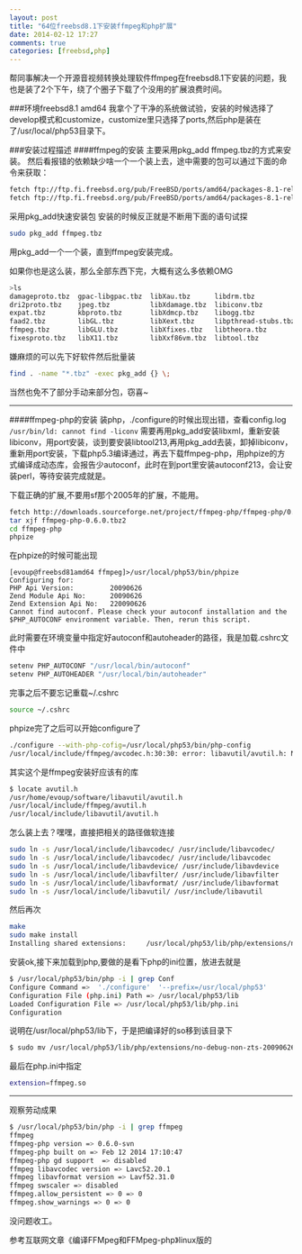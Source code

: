 ```yaml
---
layout: post
title: "64位freebsd8.1下安装ffmpeg和php扩展"
date: 2014-02-12 17:27
comments: true
categories: [freebsd,php] 
---
```



帮同事解决一个开源音视频转换处理软件ffmpeg在freebsd8.1下安装的问题，我也是装了2个下午，绕了个圈子下载了个没用的扩展浪费时间。

<!-- more -->

###环境freebsd8.1 amd64
我拿个了干净的系统做试验，安装的时候选择了develop模式和customize，customize里只选择了ports,然后php是装在了/usr/local/php53目录下。

###安装过程描述
####ffmpeg的安装
主要采用pkg_add ffmpeg.tbz的方式来安装。
然后看报错的依赖缺少啥一个一个装上去，途中需要的包可以通过下面的命令来获取：
```sh
fetch ftp://ftp.fi.freebsd.org/pub/FreeBSD/ports/amd64/packages-8.1-release/Latest/ffmpeg.tbz
fetch ftp://ftp.fi.freebsd.org/pub/FreeBSD/ports/amd64/packages-8.1-release/Latest/x264.tbz
```

采用pkg_add快速安装包
安装的时候反正就是不断用下面的语句试探
```sh
sudo pkg_add ffmpeg.tbz
```
用pkg_add一个一个装，直到ffmpeg安装完成。



如果你也是这么装，那么全部东西下完，大概有这么多依赖OMG
```sh
>ls
damageproto.tbz  gpac-libgpac.tbz  libXau.tbz      libdrm.tbz            libvorbis.tbz   png.tbz               xvid.tbz
dri2proto.tbz    jpeg.tbz          libXdamage.tbz  libiconv.tbz          libxcb.tbz      schroedinger.tbz
expat.tbz        kbproto.tbz       libXdmcp.tbz    libogg.tbz            libxml.tbz      x264.tbz
faad2.tbz        libGL.tbz         libXext.tbz     libpthread-stubs.tbz  libxml2.tbz     xextproto.tbz
ffmpeg.tbz       libGLU.tbz        libXfixes.tbz   libtheora.tbz         orc.tbz         xf86vidmodeproto.tbz
fixesproto.tbz   libX11.tbz        libXxf86vm.tbz  libtool.tbz           pkg-config.tbz  xproto.tbz
```

嫌麻烦的可以先下好软件然后批量装
```sh
find . -name "*.tbz" -exec pkg_add {} \;
```
当然也免不了部分手动来部分包，窃喜~


----------------------------

####ffmpeg-php的安装
装php，./configure的时候出现出错，查看config.log
` /usr/bin/ld: cannot find -liconv `
需要再用pkg_add安装libxml，重新安装libiconv，用port安装，谈到要安装libtool213,再用pkg_add去装，卸掉libiconv，重新用port安装，下载php5.3编译通过，再去下载ffmpeg-php，用phpize的方式编译成动态库，会报告少autoconf，此时在到port里安装autoconf213，会让安装perl，等待安装完成就是。



下载正确的扩展,不要用sf那个2005年的扩展，不能用。
```sh
fetch http://downloads.sourceforge.net/project/ffmpeg-php/ffmpeg-php/0.6.0/ffmpeg-php-0.6.0.tbz2
tar xjf ffmpeg-php-0.6.0.tbz2
cd ffmpeg-php
phpize
```

在phpize的时候可能出现
```
[evoup@freebsd81amd64 ffmpeg]>/usr/local/php53/bin/phpize
Configuring for:
PHP Api Version:         20090626
Zend Module Api No:      20090626
Zend Extension Api No:   220090626
Cannot find autoconf. Please check your autoconf installation and the
$PHP_AUTOCONF environment variable. Then, rerun this script.
```
此时需要在环境变量中指定好autoconf和autoheader的路径，我是加载.cshrc文件中
```sh
setenv PHP_AUTOCONF "/usr/local/bin/autoconf"
setenv PHP_AUTOHEADER "/usr/local/bin/autoheader"
```
完事之后不要忘记重载~/.cshrc
```sh
source ~/.cshrc
```

phpize完了之后可以开始configure了
```sh
./configure --with-php-cofig=/usr/local/php53/bin/php-config
/usr/local/include/ffmpeg/avcodec.h:30:30: error: libavutil/avutil.h: No such file or directory
```

其实这个是ffmpeg安装好应该有的库
```sh
$ locate avutil.h
/usr/home/evoup/software/libavutil/avutil.h
/usr/local/include/ffmpeg/avutil.h
/usr/local/include/libavutil/avutil.h
```

怎么装上去？嘿嘿，直接把相关的路径做软连接
```sh
sudo ln -s /usr/local/include/libavcodec/ /usr/include/libavcodec/
sudo ln -s /usr/local/include/libavcodec/ /usr/include/libavcodec
sudo ln -s /usr/local/include/libavdevice/ /usr/include/libavdevice
sudo ln -s /usr/local/include/libavfilter/ /usr/include/libavfilter
sudo ln -s /usr/local/include/libavformat/ /usr/include/libavformat
sudo ln -s /usr/local/include/libavutil/ /usr/include/libavutil
```
然后再次
```sh
make 
sudo make install
Installing shared extensions:     /usr/local/php53/lib/php/extensions/no-debug-non-zts-20090626/
```
安装ok,接下来加载到php,要做的是看下php的ini位置，放进去就是
```sh
$ /usr/local/php53/bin/php -i | grep Conf
Configure Command =>  './configure'  '--prefix=/usr/local/php53'
Configuration File (php.ini) Path => /usr/local/php53/lib
Loaded Configuration File => /usr/local/php53/lib/php.ini
Configuration
```

说明在/usr/local/php53/lib下，于是把编译好的so移到该目录下
```sh
$ sudo mv /usr/local/php53/lib/php/extensions/no-debug-non-zts-20090626/ffmpeg.so /usr/local/php53/lib
```
最后在php.ini中指定
```sh
extension=ffmpeg.so
```

-----------------------

观察劳动成果
```sh
$ /usr/local/php53/bin/php -i | grep ffmpeg
ffmpeg
ffmpeg-php version => 0.6.0-svn
ffmpeg-php built on => Feb 12 2014 17:10:47
ffmpeg-php gd support  => disabled
ffmpeg libavcodec version => Lavc52.20.1
ffmpeg libavformat version => Lavf52.31.0
ffmpeg swscaler => disabled
ffmpeg.allow_persistent => 0 => 0
ffmpeg.show_warnings => 0 => 0
```

没问题收工。



参考互联网文章《编译FFMpeg和FFMpeg-php》linux版的